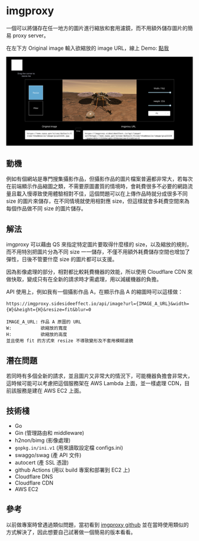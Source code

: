 # imgproxy

一個可以將儲存在任一地方的圖片進行縮放和套用濾鏡，而不用額外儲存圖片的簡易 proxy server。

在左下方 Original image 輸入欲縮放的 image URL，線上 Demo: [點我](https://imgproxy.sidesideeffect.io/)

![imgproxy demo image](https://raw.githubusercontent.com/shlason/imgproxy/docs/images/demo.png)

## 動機
例如有個網站是專門搜集攝影作品，但攝影作品的圖片檔案普遍都非常大，若每次在前端顯示作品縮圖之類，不需要原圖畫質的情境時，會耗費很多不必要的網路流量且載入慢導致使用體驗相對不佳，這個問題可以在上傳作品時就分成很多不同 size 的圖片來儲存，在不同情境就使用相對應 size，但這樣就會多耗費空間來為每個作品做不同 size 的圖片儲存。

## 解法
imgproxy 可以藉由 QS 來指定特定圖片要取得什麼樣的 size，以及縮放的規則，而不用特別把圖片分為不同 size 一一儲存，不僅不用額外耗費儲存空間也增加了彈性，日後不管要什麼 size 的圖片都可以支援。

因為影像處理的部分，相對都比較耗費機器的效能，所以使用 Cloudflare CDN 來做快取，變成只有在全新的請求時才需處理，用以減緩機器的負擔。

API 使用上，例如我有一個攝影作品 A，在顯示作品 A 的縮圖時可以這樣做：
```
https://imgproxy.sidesideeffect.io/api/image?url={IMAGE_A_URL}&width={W}&height={H}&resize=fit&blur=0

IMAGE_A_URL: 作品 A 原圖的 URL
W:           欲縮放的寬度
H:           欲縮放的高度
並且使用 fit 的方式來 resize 不導致變形及不套用模糊濾鏡
```

## 潛在問題
若同時有多個全新的請求，並且圖片又非常大的情況下，可能機器負擔會非常大，這時候可能可以考慮把這個服務架在 AWS Lambda 上面，並一樣處理 CDN，目前該服務是建在 AWS EC2 上面。

## 技術棧
- Go
- Gin (管理路由和 middleware)
- h2non/bimg (影像處理)
- `gopkg.in/ini.v1` (用來讀取設定檔 configs.ini)
- swaggo/swag (產 API 文件)
- autocert (產 SSL 憑證)
- github Actions (用以 build 專案和部署到 EC2 上)
- Cloudflare DNS
- Cloudflare CDN
- AWS EC2

## 參考
以前做專案時曾遇過類似問題，當初看到 [imgproxy github](https://github.com/imgproxy/imgproxy) 並在當時使用類似的方式解決了，因此想要自己試著做一個簡易的版本看看。
